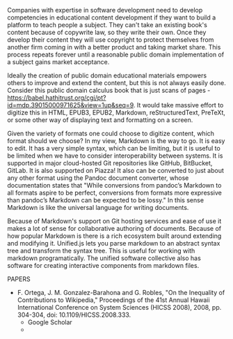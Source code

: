Companies with expertise in software development need to develop competencies in educational content development if they want to build a platform to teach people a subject. They can't take an existing book's content because of copywrite law, so they write their own. Once they develop their content they will use copyright to protect themselves from another firm coming in with a better product and taking market share. This process repeats forever until a reasonable public domain implementation of a subject gains market acceptance.

Ideally the creation of public domain educational materials empowers others to improve and extend the content, but this is not always easily done. Consider this public domain calculus book that is just scans of pages - https://babel.hathitrust.org/cgi/pt?id=mdp.39015000971625&view=1up&seq=9. It would take massive effort to digitize this in HTML, EPUB3, EPUB2, Markdown, reStructuredText, PreTeXt, or some other way of displaying text and formatting on a screen.

Given the variety of formats one could choose to digitize content, which format should we choose? In my view, Markdown is the way to go. It is easy to edit. It has a very simple syntax, which can be limiting, but it is useful to be limited when we have to consider interoperability between systems. It is supported in major cloud-hosted Git repositories like GitHub, BitBucket, GitLab. It is also supported on Piazza! It also can be converted to just about any other format using the Pandoc document converter, whose documentation states that "While conversions from pandoc’s Markdown to all formats aspire to be perfect, conversions from formats more expressive than pandoc’s Markdown can be expected to be lossy." In this sense Markdown is like the universal language for writing documents.

Because of Markdown's support on Git hosting services and ease of use it makes a lot of sense for collaborative authoring of documents. Because of how popular Markdown is there is a rich ecosystem built around extending and modifying it. Unified.js lets you parse markdown to an abstract syntax tree and transform the syntax tree. This is useful for working with markdown programatically. The unified software collective also has software for creating interactive components from markdown files.

PAPERS

* F. Ortega, J. M. Gonzalez-Barahona and G. Robles, "On the Inequality of Contributions to Wikipedia," Proceedings of the 41st Annual Hawaii International Conference on System Sciences (HICSS 2008), 2008, pp. 304-304, doi: 10.1109/HICSS.2008.333.
  * Google Scholar
  * 

